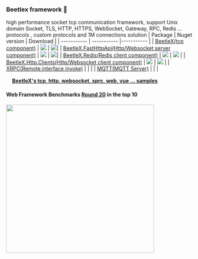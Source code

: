 ### Beetlex framework 👋 
high performance socket tcp communication framework, support Unix domain Socket, TLS, HTTP, HTTPS, WebSocket, Gateway, RPC, Redis ... protocols , custom protocols and 1M connections solution
| Package     | Nuget version | Download |
| ----------- | ----------- |----------- |
|  [BeetleX(tcp component)](https://github.com/beetlex-io/mqtt)    |  <img src="https://img.shields.io/nuget/vpre/beetlex">  | <img src="https://img.shields.io/nuget/dt/BeetleX">|
|  [BeetleX.FastHttpApi(Http/Websocket server component)](https://github.com/beetlex-io/FastHttpApi)    |  <img src="https://img.shields.io/nuget/vpre/BeetleX.FastHttpApi">   | <img src="https://img.shields.io/nuget/dt/BeetleX.FastHttpApi">|
|  [BeetleX.Redis(Redis client component)](https://github.com/beetlex-io/BeetleX.Redis)    |  <img src="https://img.shields.io/nuget/vpre/BeetleX.Redis">   | <img src="https://img.shields.io/nuget/dt/BeetleX.Redis"> |
|  [BeetleX.Http.Clients(Http/Websocket client component)](https://github.com/beetlex-io/HttpClients)    |  <img src="https://img.shields.io/nuget/vpre/BeetleX.Http.Clients">   | <img src="https://img.shields.io/nuget/dt/BeetleX.Http.Clients"> |
|  [XRPC(Remote interface invoke)](https://github.com/beetlex-io/XRPC)    |    |  |
|  [MQTT(MQTT Server)](https://github.com/beetlex-io/mqtt)    |    |  |



<img src="https://user-images.githubusercontent.com/2564178/109756382-cde4fa80-7c22-11eb-966b-408978876708.png" height="16">**[BeetleX's tcp, http, websocket, xprc, web, vue ... samples](https://github.com/beetlex-io/BeetleX-Samples)**

####  Web Framework Benchmarks [Round 20](https://www.techempower.com/benchmarks/#section=data-r20&hw=ph&test=composite) in the top 10
<img src="https://user-images.githubusercontent.com/2564178/107942248-eec41380-6fc5-11eb-94e4-410cadc8ae13.png"  width="400" >





<!--
**beetlex-io/beetlex-io** is a ✨ _special_ ✨ repository because its `README.md` (this file) appears on your GitHub profile.

Here are some ideas to get you started:

- 🔭 I’m currently working on ...
- 🌱 I’m currently learning ...
- 👯 I’m looking to collaborate on ...
- 🤔 I’m looking for help with ...
- 💬 Ask me about ...
- 📫 How to reach me: ...
- 😄 Pronouns: ...
- ⚡ Fun fact: ...
-->
